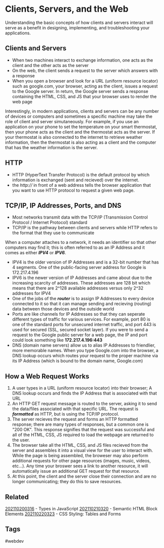 # Clients, Servers, and the Web
Understanding the basic concepts of how clients and servers interact will serve
as a benefit in designing, implementing, and troubleshooting your applications.


## Clients and Servers
* When two machines interact to exchange information, one acts as the client and
the other acts as the server
* On the web, the client sends a request to the server which answers with a
response
* When you open a browser and look for a URL (uniform resource locator) such as
google.com, your browser, acting as the client, issues a request to the Google
server. In return, the Google server sends a response containing the HTML, CSS,
and JS that your browser uses to render the web page

Interestingly, in modern applications, clients and servers can be any number of 
devices or computers and sometimes a specific machine may take the role of
client and server simutaneously. For example, if you use an application on your
phone to set the temperature on your smart thermostat, then your phone acts as
the client and the thermostat acts as the server. If your thermostat is also
connected to the internet to retrieve weather information, then the thermostat
is also acting as a client and the computer that has the weather information is
the server.


## HTTP
* HTTP (HyperText Transfer Protocol) is the default protocol by which
information is exchanged (sent and recieved) over the internet.
* the *http://* in front of a web address tells the browser application that you
want to use HTTP protocol to request a given web page.


## TCP/IP, IP Addresses, Ports, and DNS
* Most networks transmit data with the TCP/IP (Transmission Control Protocol / 
Internet Protocol) standard
* TCP/IP is the pathway between clients and servers while HTTP refers to the
format that they use to communicate

When a computer attaches to a network, it needs an identifier so that other
computers may find it; this is often referred to as an IP Address and it comes
as either ***IPV4*** or ***IPV6***.

* IPV4 is the older version of IP Addresses and is a 32-bit number that has 4
segments. One of the public-facing server address for Google is 172.217.4.196
* IPV6 is the newer version of IP Addresses and came about due to the increasing
scarcity of addresses. These addresses are 128 bit which means that there are
2^128 available addresses versus only 2^32 addresses for IPV4
* One of the jobs of the ***router*** is to assign IP Addresses to every device
connected to it so that it can manage sending and recieving (routing) data
between those devices and the outside world
* Ports are like channels for IP Addresses so that they can seperate different
types of traffic for various services. For example, port 80 is one of the
standard ports for unsecured internet traffic, and port 443 is used for secured
(SSL, secured socket layer). If you were to send a request to the Google public
server for a web page, the IP and port could look something like 
**172.217.4.196:443**
* DNS (domain name servers) allow us to alias IP Addresses to friendlier, more
memorable names. When you type Google.com into the browser, a DNS lookup occurs
which routes your request to the proper machine via its IP Address (which is
bound to the domain name, Google.com)


## How a Web Request Works
1. A user types in a URL (uniform resource locator) into their browser; A DNS
lookup occurs and finds the IP Address that is associated with that URL
1. An HTTP GET request message is routed to the server, asking it to send the
data/files associated with that specific URL. The request is ***formatted*** as
HTTP, but is using the TCP/IP protocol.
1. The server recieves the request and forms an HTTP formatted response; there
are many types of responses, but a common one is "200 OK". This response
signifies that the request was successful and all of the HTML, CSS, JS required
to load the webpage are returned to the user.
1. The browser take all the HTML, CSS, and JS files recieved from the server and
assembles it into a visual view for the user to interact with. While the page
is being assembled, the broweser may also perform additional requests for other
page resources (images, music, videos, etc...). Any time your broswer sees
a link to another resource, it will automatically issue an additional GET
request for that resource.
1. At this point, the client and the server close their connection and are no
longer communicating; they do this to save resources.


## Related
[202110200316](../202110200316) - Types in JavaScript
[202110210320](../202110210320) - Semantic HTML Block Elements
[202110220323](../202110220323) - CSS Styling: Tables and Forms


## Tags
#webdev
